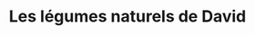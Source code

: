 ---
title: "Les légumes naturels de David"
url: /vattetot-sur-mer/les-legumes-naturels-de-david/
shop: légumes
---